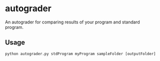 autograder
==========

An autograder for comparing results of your program and standard program.

Usage
------
    python autograder.py stdProgram myProgram sampleFolder [outputFolder]